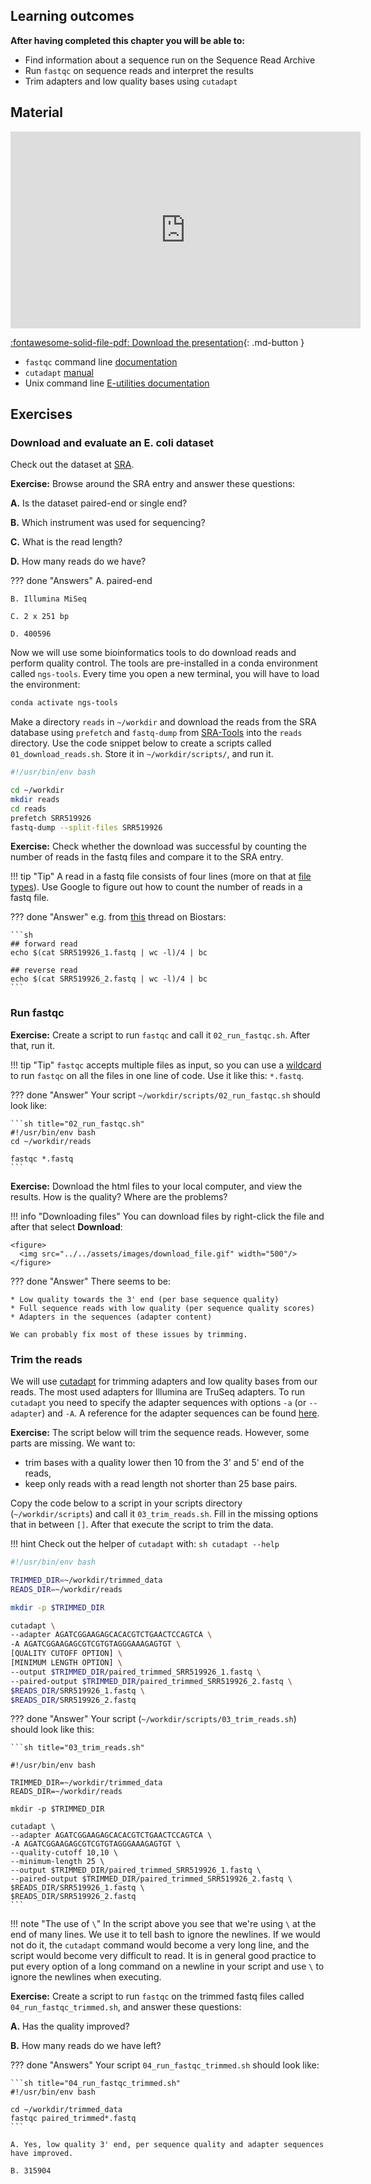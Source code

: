 ## Learning outcomes

**After having completed this chapter you will be able to:**

- Find information about a sequence run on the Sequence Read Archive
- Run `fastqc` on sequence reads and interpret the results
- Trim adapters and low quality bases using `cutadapt`

## Material

<iframe width="560" height="315" src="https://www.youtube.com/embed/iCOF6yaQFPE" title="YouTube video player" frameborder="0" allow="accelerometer; autoplay; clipboard-write; encrypted-media; gyroscope; picture-in-picture; web-share" allowfullscreen></iframe>

[:fontawesome-solid-file-pdf: Download the presentation](../assets/pdf/quality_control.pdf){: .md-button }

* `fastqc` command line [documentation](https://www.bioinformatics.babraham.ac.uk/projects/fastqc/INSTALL.txt)
* `cutadapt` [manual](https://cutadapt.readthedocs.io/en/stable/)
* Unix command line [E-utilities documentation](https://www.ncbi.nlm.nih.gov/books/NBK179288/)

## Exercises

### Download and evaluate an E. coli dataset

Check out the dataset at [SRA](https://www.ncbi.nlm.nih.gov/sra/?term=SRR519926).

**Exercise:** Browse around the SRA entry and answer these questions:

**A.** Is the dataset paired-end or single end?

**B.** Which instrument was used for sequencing?

**C.** What is the read length?

**D.** How many reads do we have?

??? done "Answers"
    A. paired-end

    B. Illumina MiSeq

    C. 2 x 251 bp

    D. 400596

Now we will use some bioinformatics tools to do download reads and perform quality control. The tools are pre-installed in a conda environment called `ngs-tools`. Every time you open a new terminal, you will have to load the environment:

```sh
conda activate ngs-tools
```

Make a directory `reads` in `~/workdir` and download the reads from the SRA database using `prefetch` and `fastq-dump` from [SRA-Tools](https://ncbi.github.io/sra-tools/) into the `reads` directory. Use the code snippet below to create a scripts called `01_download_reads.sh`. Store it in `~/workdir/scripts/`, and run it.

```sh title="01_download_reads.sh"
#!/usr/bin/env bash

cd ~/workdir
mkdir reads
cd reads
prefetch SRR519926
fastq-dump --split-files SRR519926
```

**Exercise:** Check whether the download was successful by counting the number of reads in the fastq files and compare it to the SRA entry.

!!! tip "Tip"
    A read in a fastq file consists of four lines (more on that at [file types](../day2/file_types.md)). Use Google to figure out how to count the number of reads in a fastq file.

??? done "Answer"
    e.g. from [this](https://www.biostars.org/p/139006/) thread on Biostars:

    ```sh
    ## forward read
    echo $(cat SRR519926_1.fastq | wc -l)/4 | bc

    ## reverse read
    echo $(cat SRR519926_2.fastq | wc -l)/4 | bc
    ```

### Run fastqc

**Exercise:** Create a script to run `fastqc` and call it `02_run_fastqc.sh`. After that, run it.

!!! tip "Tip"
    `fastqc` accepts multiple files as input, so you can use a [wildcard](https://en.wikipedia.org/wiki/Glob_(programming)) to run `fastqc` on all the files in one line of code. Use it like this: `*.fastq`.  

??? done "Answer"
    Your script `~/workdir/scripts/02_run_fastqc.sh` should look like:

    ```sh title="02_run_fastqc.sh"
    #!/usr/bin/env bash
    cd ~/workdir/reads

    fastqc *.fastq
    ```

**Exercise:** Download the html files to your local computer, and view the results. How is the quality? Where are the problems?

!!! info "Downloading files"
    You can download files by right-click the file and after that select **Download**:

    <figure>
      <img src="../../assets/images/download_file.gif" width="500"/>
    </figure>

??? done "Answer"
    There seems to be:

    * Low quality towards the 3' end (per base sequence quality)
    * Full sequence reads with low quality (per sequence quality scores)
    * Adapters in the sequences (adapter content)

    We can probably fix most of these issues by trimming.

### Trim the reads

We will use [cutadapt](https://cutadapt.readthedocs.io/en/stable/index.html) for trimming adapters and low quality bases from our reads. The most used adapters for Illumina are TruSeq adapters. To run `cutadapt` you need to specify the adapter sequences with options `-a` (or `--adapter`) and `-A`. A reference for the adapter sequences can be found [here](https://support.illumina.com/bulletins/2016/12/what-sequences-do-i-use-for-adapter-trimming.html).

**Exercise:** The script below will trim the sequence reads. However, some parts are missing. We want to:

* trim bases with a quality lower then 10 from the 3' and 5' end of the reads,
* keep only reads with a read length not shorter than 25 base pairs.

Copy the code below to a script in your scripts directory (`~/workdir/scripts`) and call it `03_trim_reads.sh`. Fill in the missing options that in between `[]`. After that execute the script to trim the data.

!!! hint
    Check out the helper of `cutadapt` with:
    ```sh
    cutadapt --help
    ```

```sh title="03_trim_reads.sh"
#!/usr/bin/env bash

TRIMMED_DIR=~/workdir/trimmed_data
READS_DIR=~/workdir/reads

mkdir -p $TRIMMED_DIR

cutadapt \
--adapter AGATCGGAAGAGCACACGTCTGAACTCCAGTCA \
-A AGATCGGAAGAGCGTCGTGTAGGGAAAGAGTGT \
[QUALITY CUTOFF OPTION] \
[MINIMUM LENGTH OPTION] \
--output $TRIMMED_DIR/paired_trimmed_SRR519926_1.fastq \
--paired-output $TRIMMED_DIR/paired_trimmed_SRR519926_2.fastq \
$READS_DIR/SRR519926_1.fastq \
$READS_DIR/SRR519926_2.fastq
```

??? done "Answer"
    Your script (`~/workdir/scripts/03_trim_reads.sh`) should look like this:

    ```sh title="03_trim_reads.sh"

    #!/usr/bin/env bash

    TRIMMED_DIR=~/workdir/trimmed_data
    READS_DIR=~/workdir/reads

    mkdir -p $TRIMMED_DIR

    cutadapt \
    --adapter AGATCGGAAGAGCACACGTCTGAACTCCAGTCA \
    -A AGATCGGAAGAGCGTCGTGTAGGGAAAGAGTGT \
    --quality-cutoff 10,10 \
    --minimum-length 25 \
    --output $TRIMMED_DIR/paired_trimmed_SRR519926_1.fastq \
    --paired-output $TRIMMED_DIR/paired_trimmed_SRR519926_2.fastq \
    $READS_DIR/SRR519926_1.fastq \
    $READS_DIR/SRR519926_2.fastq
    ```

!!! note "The use of `\`"
    In the script above you see that we're using `\` at the end of many lines. We use it to tell bash to ignore the newlines. If we would not do it, the `cutadapt` command would become a very long line, and the script would become very difficult to read. It is in general good practice to put every option of a long command on a newline in your script and use `\` to ignore the newlines when executing.

**Exercise:** Create a script to run `fastqc` on the trimmed fastq files called `04_run_fastqc_trimmed.sh`, and answer these questions:

**A.** Has the quality improved?

**B.** How many reads do we have left?


??? done "Answers"
    Your script `04_run_fastqc_trimmed.sh` should look like:

    ```sh title="04_run_fastqc_trimmed.sh"
    #!/usr/bin/env bash

    cd ~/workdir/trimmed_data
    fastqc paired_trimmed*.fastq
    ```

    A. Yes, low quality 3' end, per sequence quality and adapter sequences have improved.

    B. 315904
